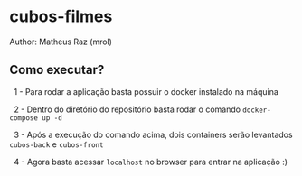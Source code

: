 # cubos-filmes

Author: Matheus Raz (mrol)

## Como executar?

&nbsp;
1 - Para rodar a aplicação basta possuir o docker instalado na máquina

&nbsp;
2 - Dentro do diretório do repositório basta rodar o comando `docker-compose up -d`

&nbsp;
3 - Após a execução do comando acima, dois containers serão levantados `cubos-back` e `cubos-front`

&nbsp;
4 - Agora basta acessar `localhost` no browser para entrar na aplicação :)
